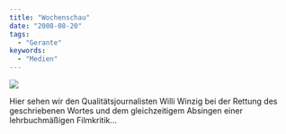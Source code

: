 ```yaml
---
title: "Wochenschau"
date: "2008-08-20"
tags:
  - "Gerante"
keywords:
  - "Medien"
---
```


![](/img/codecandies/ZZ518C7DED.jpg)

Hier sehen wir den Qualitätsjournalisten Willi Winzig bei der Rettung des geschriebenen Wortes und dem gleichzeitigem Absingen einer lehrbuchmäßigen Filmkritik…
